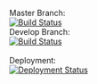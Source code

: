 Master Branch:<br />
[![Build Status](https://pingdong.visualstudio.com/Common%20Library/_apis/build/status/library/dotnet/pingdong.logging?branchName=develop)](https://pingdong.visualstudio.com/Common%20Library/_build/latest?definitionId=24&branchName=develop)<br />
Develop Branch:<br />
[![Build Status](https://pingdong.visualstudio.com/Common%20Library/_apis/build/status/library/dotnet/pingdong.logging?branchName=master)](https://pingdong.visualstudio.com/Common%20Library/_build/latest?definitionId=24&branchName=master)<br />
<br />
Deployment:<br />
[![Deployment Status](https://pingdong.vsrm.visualstudio.com/_apis/public/Release/badge/b57e1bf9-2061-450c-b27e-4c0fc8307b1a/16/16)](https://pingdong.visualstudio.com/Common%20Library/_release?view=all&definitionId=16)
